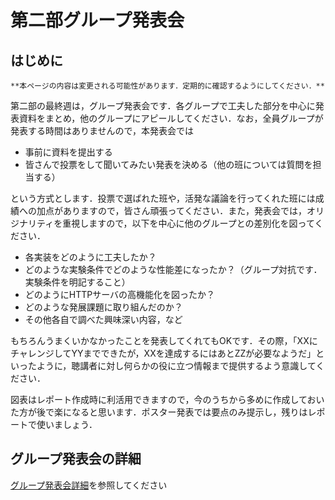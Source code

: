 # 第二部グループ発表会
## はじめに
```{admonition} Info
**本ページの内容は変更される可能性があります．定期的に確認するようにしてください．**
```

第二部の最終週は，グループ発表会です．各グループで工夫した部分を中心に発表資料をまとめ，他のグループにアピールしてください．なお，全員グループが発表する時間はありませんので，本発表会では

- 事前に資料を提出する
- 皆さんで投票をして聞いてみたい発表を決める（他の班については質問を担当する）

という方式とします．投票で選ばれた班や，活発な議論を行ってくれた班には成績への加点がありますので，皆さん頑張ってください．また，発表会では，オリジナリティを重視しますので，以下を中心に他のグループとの差別化を図ってください．

-   各実装をどのように工夫したか？
-   どのような実験条件でどのような性能差になったか？（グループ対抗です．実験条件を明記すること）
-   どのようにHTTPサーバの高機能化を図ったか？
-   どのような発展課題に取り組んだのか？
-   その他各自で調べた興味深い内容，など

もちろんうまくいかなかったことを発表してくれてもOKです．その際，「XXにチャレンジしてYYまでできたが，XXを達成するにはあとZZが必要なようだ」といったように，聴講者に対し何らかの役に立つ情報まで提供するよう意識してください．

図表はレポート作成時に利活用できますので，今のうちから多めに作成しておいた方が後で楽になると思います．ポスター発表では要点のみ提示し，残りはレポートで使いましょう．

## グループ発表会の詳細

[グループ発表会詳細](../../group_presentation/group_presentation_detail "グループ発表会詳細")を参照してください